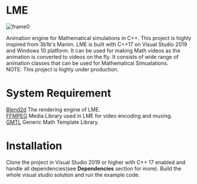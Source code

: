 # LME
![frame0](https://user-images.githubusercontent.com/39207277/132066669-47a8cf0b-1d87-4c33-af78-5628614dab8a.png)

Animation engine for Mathematical simulations in C++. This project is highly inspired from 3b1b's Manim.
LME is built with C++17 on Visual Studio 2019 and Windows 10 platform. It can be used for making Math videos as the animation is converted to videos on the fly. It consists of wide range of animation classes that can be used for Mathematical Simualations.\
NOTE: This project is highly under production.

# System Requirement
[Blend2d](https://blend2d.com/) The rendering engine of LME.\
[FFMPEG](https://www.ffmpeg.org/) Media Library used in LME for video encoding and muxing.\
[GMTL](http://ggt.sourceforge.net/html/main.html) Generic Math Template Library.

# Installation
Clone the project in Visual Studio 2019 or higher with C++ 17 enabled and handle all dependencies(see **Dependencies** section for more). Build the whole visual studio solution and run the example code.
